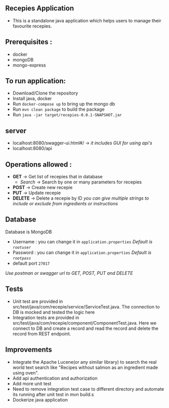 ## Recepies Application
- This is a standalone java application which helps users to manage their favourite recepies.

## Prerequisites :
- docker
- mongoDB
- mongo-express

## To run application:
- Download/Clone the repository
- Install java, docker
- Run `docker-compose up` to bring up the mongo db
- Run `mvn clean package` to build the package
- Run `java -jar target/recepies-0.0.1-SNAPSHOT.jar`

## server
- localhost:8080/swagger-ui.html#/  ->  *it includes GUI for using api's*
- localhost:8080/api

## Operations allowed :
- **GET**       -> Get list of recepies that in database
    - *Search*   -> Search by one or many parameters for recepies
- **POST**      -> Create new recepie
- **PUT**       -> Update recepie
- **DELETE**    -> Delete a recepie by ID
*you can give multiple strings to include or exclude from ingredients or instructions*

## Database
Database is MongoDB
- Username : you can change it in `application.properties` *Default is `rootuser`*
- Password : you can change it in `application.properties` *Default is `rootpass`*
- default port `27017`


*Use postman or swagger url to GET, POST, PUT and DELETE*

## Tests
- Unit test are provided in src/test/java/com/recepie/service/ServiceTest.java. The connection to DB is mocked and tested the logic here
- Integration tests are provided in src/test/java/com/recepie/component/ComponentTest.java. Here we connect to DB and create a record and read the record and delete the record from REST endpoint.

## Improvements
- Integrate the Apache Lucene(or any similar library) to search the real world text search like "Recipes without salmon as an ingredient made using oven".
- Add api authentication and authorization
- Add more unit test
- Need to remove integration test case to different directory and automate its running after unit test in mvn build.s
- Dockerize java application
